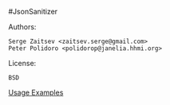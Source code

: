 #JsonSanitizer

Authors:

    Serge Zaitsev <zaitsev.serge@gmail.com>
    Peter Polidoro <polidorop@janelia.hhmi.org>

License:

    BSD


[Usage Examples](./examples)

